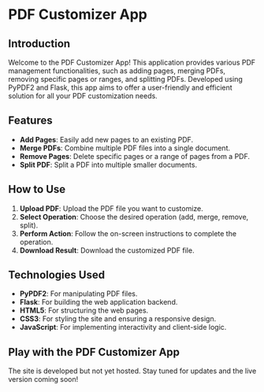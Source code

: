 # PDF Customizer App

## Introduction

Welcome to the PDF Customizer App! This application provides various PDF management functionalities, such as adding pages, merging PDFs, removing specific pages or ranges, and splitting PDFs. Developed using PyPDF2 and Flask, this app aims to offer a user-friendly and efficient solution for all your PDF customization needs.

## Features

- **Add Pages**: Easily add new pages to an existing PDF.
- **Merge PDFs**: Combine multiple PDF files into a single document.
- **Remove Pages**: Delete specific pages or a range of pages from a PDF.
- **Split PDF**: Split a PDF into multiple smaller documents.

## How to Use

1. **Upload PDF**: Upload the PDF file you want to customize.
2. **Select Operation**: Choose the desired operation (add, merge, remove, split).
3. **Perform Action**: Follow the on-screen instructions to complete the operation.
4. **Download Result**: Download the customized PDF file.

## Technologies Used

- **PyPDF2**: For manipulating PDF files.
- **Flask**: For building the web application backend.
- **HTML5**: For structuring the web pages.
- **CSS3**: For styling the site and ensuring a responsive design.
- **JavaScript**: For implementing interactivity and client-side logic.

## Play with the PDF Customizer App

The site is developed but not yet hosted. Stay tuned for updates and the live version coming soon!

